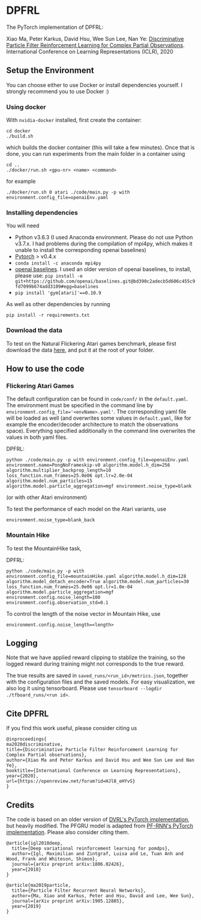 # DPFRL
The PyTorch implementation of DPFRL: 

Xiao Ma, Peter Karkus, David Hsu, Wee Sun Lee, Nan Ye: [Discriminative Particle Filter Reinforcement Learning for Complex Partial Observations](https://openreview.net/forum?id=HJl8_eHYvS). International Conference on Learning Representations (ICLR), 2020

## Setup the Environment
You can choose either to use Docker or install dependencies yourself. I strongly recommend you to use Docker :)

### Using docker

With `nvidia-docker` installed, first create the container:
```
cd docker
./build.sh
```
which builds the docker container (this will take a few minutes). Once that is done, you can run experiments from the main folder in a container using
```
cd ..
./docker/run.sh <gpu-nr> <name> <command>
```
for example
```
./docker/run.sh 0 atari ./code/main.py -p with environment.config_file=openaiEnv.yaml
```

### Installing dependencies
You will need
- Python v3.6.3 (I used Anaconda environment. Please do not use Python v3.7.x. I had problems during the compilation of mpi4py, which makes it unable to install the corresponding openai baselines)
- [Pytorch](https://pytorch.org/) > v0.4.x
- `conda install -c anaconda mpi4py`
- [openai baselines](https://github.com/openai/baselines). I used an older version of openai baselines, to install, please use: `pip install -e git+https://github.com/openai/baselines.git@bd390c2adecb5d606c455c9fd7099b674add3109#egg=baselines`
- `pip install 'gym[atari]'==0.10.9`

As well as other dependencies by running
```
pip install -r requirements.txt
```

### Download the data
To test on the Natural Flickering Atari games benchmark, please first download the data [here](https://drive.google.com/drive/folders/1L2bFzwSzhjs540RHDVh8uVKsd7BiJxgM?usp=sharing), and put it at the root of your folder.

## How to use the code

### Flickering Atari Games

The default configuration can be found in `code/conf/` in the `default.yaml`.
The environment must be specified in the command line by `environment.config_file='<envName>.yaml'`. The corresponding yaml file will be loaded as well (and overwrites some values in `default.yaml`, like for example the encoder/decoder architecture to match the observations space).
Everything specified additionally in the command line overwrites the values in both yaml files.

DPFRL:
```
python ./code/main.py -p with environment.config_file=openaiEnv.yaml environment.name=PongNoFrameskip-v0 algorithm.model.h_dim=256 algorithm.multiplier_backprop_length=10 loss_function.num_frames=25.0e06 opt.lr=2.0e-04 algorithm.model.num_particles=15 algorithm.model.particle_aggregation=mgf environment.noise_type=blank
```
(or with other Atari environment)

To test the performance of each model on the Atari variants, use
```
environment.noise_type=blank_back
```

### Mountain Hike
To test the MountainHike task,

DPFRL:
```
python ./code/main.py -p with environment.config_file=mountainHike.yaml algorithm.model.h_dim=128 algorithm.model_detach_encoder=True algorithm.model.num_particles=30 loss_function.num_frames=25.0e06 opt.lr=1.0e-04 algorithm.model.particle_aggregation=mgf environment.config.noise_length=100 environment.config.observation_std=0.1
```


To control the length of the noise vector in Mountain Hike, use
```
environment.config.noise_length=<length>
```

## Logging

Note that we have applied reward clipping to stablize the training, so the logged reward during training might not corresponds to the true reward.

The true results are saved in `saved_runs/<run_id>/metrics.json`, together with the configuration files and the saved models. For easy visualization, we also log it using tensorboard. Please use `tensorboard --logdir ./tfboard_runs/<run id>`.

## Cite DPFRL
If you find this work useful, please consider citing us
```
@inproceedings{
ma2020discriminative,
title={Discriminative Particle Filter Reinforcement Learning for Complex Partial observations},
author={Xiao Ma and Peter Karkus and David Hsu and Wee Sun Lee and Nan Ye},
booktitle={International Conference on Learning Representations},
year={2020},
url={https://openreview.net/forum?id=HJl8_eHYvS}
}

```

## Credits

The code is based on an older version of [DVRL's PyTorch implementation](https://github.com/maximilianigl/DVRL), but heavily modified. The PFGRU model is adapted from [PF-RNN's PyTorch implementation](https://github.com/Yusufma03/pfrnns). Please also consider citing them.

```
@article{igl2018deep,
  title={Deep variational reinforcement learning for pomdps},
  author={Igl, Maximilian and Zintgraf, Luisa and Le, Tuan Anh and Wood, Frank and Whiteson, Shimon},
  journal={arXiv preprint arXiv:1806.02426},
  year={2018}
}
```

```
@article{ma2019particle,
  title={Particle Filter Recurrent Neural Networks},
  author={Ma, Xiao and Karkus, Peter and Hsu, David and Lee, Wee Sun},
  journal={arXiv preprint arXiv:1905.12885},
  year={2019}
}
```
